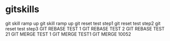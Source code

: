 # gitskills
git skill ramp up 
git skill ramp up 
git reset test step1
git reset test step2
git reset test step3
GIT REBASE TEST 1
GIT REBASE TEST 2
GIT REBASE TEST 21
GIT MERGE TEST 1
GIT MERGE TEST1
GIT MERGE 10052
